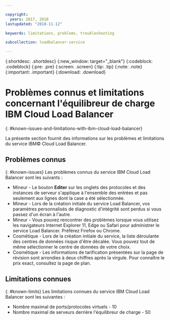 ```yaml
---

copyright:
  years: 2017, 2018
lastupdated: "2018-11-12"

keywords: limitations, problems, troubleshooting

subcollection: loadbalancer-service

---
```


{:shortdesc: .shortdesc}
{:new_window: target="_blank"}
{:codeblock: .codeblock}
{:pre: .pre}
{:screen: .screen}
{:tip: .tip}
{:note: .note}
{:important: .important}
{:download: .download}

# Problèmes connus et limitations concernant l'équilibreur de charge IBM Cloud Load Balancer
{: #known-issues-and-limitations-with-ibm-cloud-load-balancer}

La présente section fournit des informations sur les problèmes et limitations du service IBM© Cloud Load Balancer.

## Problèmes connus
{: #known-issues}
Les problèmes connus du service IBM Cloud Load Balancer sont les suivants :

* Mineur - Le bouton **Editer** sur les onglets des protocoles et des instances de serveur s'applique à l'ensemble des entrées et pas seulement aux lignes dont la case a été sélectionnée.
* Mineur - Lors de la création initiale du service Load Balancer, vos paramètres personnalisés de diagnostic d'intégrité sont perdus si vous passez d'un écran à l'autre.
* Mineur - Vous pouvez rencontrer des problèmes lorsque vous utilisez les navigateurs Internet Explorer 11, Edge ou Safari pour administrer le service Load Balancer. Préférez Firefox ou Chrome.
* Cosmétique - Lors de la création initiale du service, la liste déroulante des centres de données risque d'être décalée. Vous pouvez tout de même sélectionner le centre de données de votre choix.
* Cosmétique - Les informations de tarification présentées sur la page de révision sont arrondies à deux chiffres après la virgule. Pour connaître le prix exact, consultez la page de plan.

## Limitations connues
{: #known-limits}
Les limitations connues du service IBM Cloud Load Balancer sont les suivantes :

* Nombre maximal de ports/protocoles virtuels - 10
* Nombre maximal de serveurs derrière l'équilibreur de charge - 50
